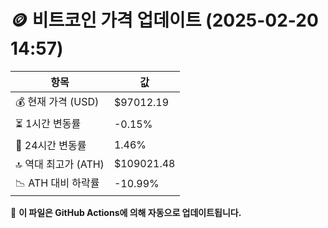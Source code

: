 # 🪙 비트코인 가격 업데이트 (2025-02-20 14:57)

| 항목                | 값 |
|--------------------|----------------|
| 💰 현재 가격 (USD) | $97012.19 |
| ⏳ 1시간 변동률    | -0.15% |
| 📆 24시간 변동률   | 1.46% |
| 🔝 역대 최고가 (ATH) | $109021.48 |
| 📉 ATH 대비 하락률 | -10.99% |

🔄 **이 파일은 GitHub Actions에 의해 자동으로 업데이트됩니다.**
